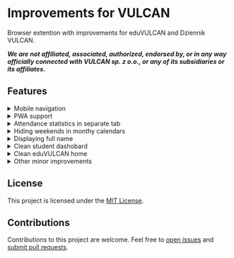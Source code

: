 # Improvements for VULCAN

Browser extention with improvements for eduVULCAN and Dziennik VULCAN.

**_We are not affiliated, associated, authorized, endorsed by, or in any way officially connected with VULCAN sp. z o.o., or any of its subsidiaries or its affiliates._**

## Features

<details>
    <summary>Mobile navigation</summary>

| Before:                                                         | After:                                                         |
| --------------------------------------------------------------- | -------------------------------------------------------------- |
| <img src="./screenshots/mobileNavBefore.png" width="300px" /> | <img src="./screenshots/mobileNavAfter.png" width="300px" /> |

</details>
<details>
    <summary>PWA support</summary>
    <img src="./screenshots/pwa.png" width="300px" />
</details>

<details>
    <summary>Attendance statistics in separate tab</summary>

| Before:                                                      | After:                                                      |
| ------------------------------------------------------------ | ----------------------------------------------------------- |
| <img src="./screenshots/attendanceBefore.png" width="300px" /> | <img src="./screenshots/attendanceAfter.png" width="300px" /> |
</details>
<details>
    <summary>Hiding weekends in monthy calendars</summary>
    
| Before:                                                      | After:                                                      |
| ------------------------------------------------------------ | ----------------------------------------------------------- |
| <img src="./screenshots/hideWeekendsBefore.png" width="300px" /> | <img src="./screenshots/hideWeekendsAfter.png" width="300px" /> |
</details>
<details>
    <summary>Displaying full name</summary>

| Before:                                                         | After:                                                         |
| --------------------------------------------------------------- | -------------------------------------------------------------- |
| <img src="./screenshots/fnameBefore.png" width="300px" /> | <img src="./screenshots/fnameAfter.png" width="300px" /> |
</details>
<details>
    <summary>Clean student dashobard</summary>

Before:

<img src="./screenshots/whiteboardBefore.png" width="800px" />

After:

<img src="./screenshots/whiteboardAfter.png" width="800px" />
</details>

<details>
    <summary>Clean eduVULCAN home</summary>

| Before:                                                      | After:                                                      |
| ------------------------------------------------------------ | ----------------------------------------------------------- |
| <img src="./screenshots/evHomeBefore.png" width="300px" /> | <img src="./screenshots/evHomeAfter.png" width="300px" /> |

</details>

<details>
    <summary>Other minor improvements</summary>
    
- Hiding WCAG controls
- Aligning detailed grades button
- Redirecting to board
- Auto redirecting to eduVULCAN login page
</details>

## License

This project is licensed under the [MIT License](./LICENSE).

## Contributions

Contributions to this project are welcome. Feel free to [open issues](https://github.com/banocean/ifv/issues) and [submit pull requests](https://github.com/banocean/ifv/pulls).
